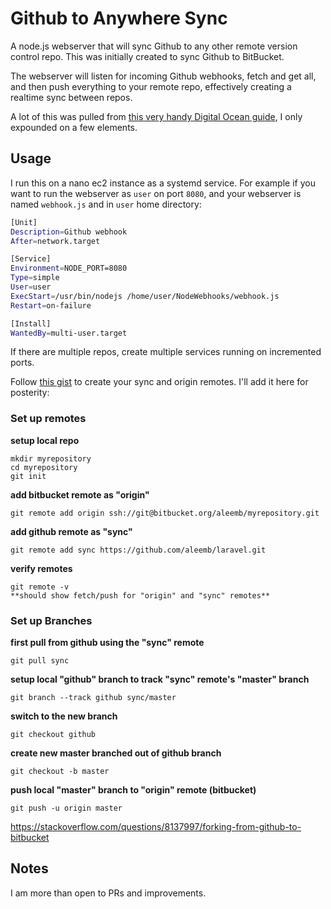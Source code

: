 # Github to Anywhere Sync
A node.js webserver that will sync Github to any other remote version control repo. This was initially created to sync Github to BitBucket.

The webserver will listen for incoming Github webhooks, fetch and get all, and then push everything to your remote repo, effectively creating a realtime sync between repos.

A lot of this was pulled from [this very handy Digital Ocean guide](https://www.digitalocean.com/community/tutorials/how-to-use-node-js-and-github-webhooks-to-keep-remote-projects-in-sync), I only expounded on a few elements.

## Usage
I run this on a nano ec2 instance as a systemd service. For example if you want to run the webserver as `user` on port `8080`, and your webserver is named `webhook.js` and in `user` home directory:

``` bash
[Unit]
Description=Github webhook
After=network.target

[Service]
Environment=NODE_PORT=8080
Type=simple
User=user
ExecStart=/usr/bin/nodejs /home/user/NodeWebhooks/webhook.js
Restart=on-failure

[Install]
WantedBy=multi-user.target
```

If there are multiple repos, create multiple services running on incremented ports.

Follow [this gist](https://gist.github.com/derick-montague/534572db76b30d9d9fd97c10b7aaf61d) to create your sync and origin remotes. I'll add it here for posterity:

### Set up remotes
**setup local repo**
```git
mkdir myrepository
cd myrepository
git init
```

**add  bitbucket remote as "origin"**
```git
git remote add origin ssh://git@bitbucket.org/aleemb/myrepository.git
```
**add github remote as "sync"**
```git
git remote add sync https://github.com/aleemb/laravel.git
```
**verify remotes**
```git
git remote -v
**should show fetch/push for "origin" and "sync" remotes**
```

### Set up Branches
**first pull from github using the "sync" remote**
```git
git pull sync
```

**setup local "github" branch to track "sync" remote's "master" branch**
```git
git branch --track github sync/master
```

**switch to the new branch**
```git
git checkout github
```

**create new master branched out of github branch**
```git
git checkout -b master
```

**push local "master" branch to "origin" remote (bitbucket)**
```git
git push -u origin master
```

https://stackoverflow.com/questions/8137997/forking-from-github-to-bitbucket

## Notes
I am more than open to PRs and improvements.
